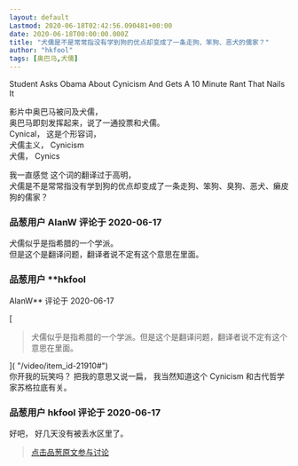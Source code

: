 ```yaml
---
layout: default
Lastmod: 2020-06-18T02:42:56.090481+00:00
date: 2020-06-18T00:00:00.000Z
title: "犬儒是不是常常指没有学到狗的优点却变成了一条走狗、笨狗、恶犬的儒家？"
author: "hkfool"
tags: [奥巴马,犬儒]
---
```


Student Asks Obama About Cynicism And Gets A 10 Minute Rant That Nails It  
  
影片中奥巴马被问及犬儒，  
奥巴马即刻发挥起来，说了一通投票和犬儒。  
Cynical， 这是个形容词，  
犬儒主义， Cynicism  
犬儒， Cynics  
  
  
我一直感觉 这个词的翻译过于高明，  
犬儒是不是常常指没有学到狗的优点却变成了一条走狗、笨狗、臭狗、恶犬、癞皮狗的儒家？

            
### 品葱用户 **AlanW** 评论于 2020-06-17
        
犬儒似乎是指希腊的一个学派。  
但是这个是翻译问题，翻译者说不定有这个意思在里面。
        


            
### 品葱用户 **hkfool 
AlanW** 评论于 2020-06-17
        
[

> 犬儒似乎是指希腊的一个学派。但是这个是翻译问题，翻译者说不定有这个意思在里面。

]( "/video/item_id-21910#")  
你开我的玩笑吗？ 把我的意思又说一扁， 我当然知道这个 Cynicism 和古代哲学家苏格拉底有关。
        


            
### 品葱用户 **hkfool** 评论于 2020-06-17
        
好吧， 好几天没有被丢水区里了。
        






> [点击品葱原文参与讨论](https://pincong.rocks/video/2359)

